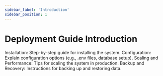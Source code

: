 ```yaml
---
sidebar_label: 'Introduction'
sidebar_position: 1
---
```

# Deployment Guide Introduction

Installation: Step-by-step guide for installing the system.
Configuration: Explain configuration options (e.g., .env files, database setup).
Scaling and Performance: Tips for scaling the system in production.
Backup and Recovery: Instructions for backing up and restoring data.